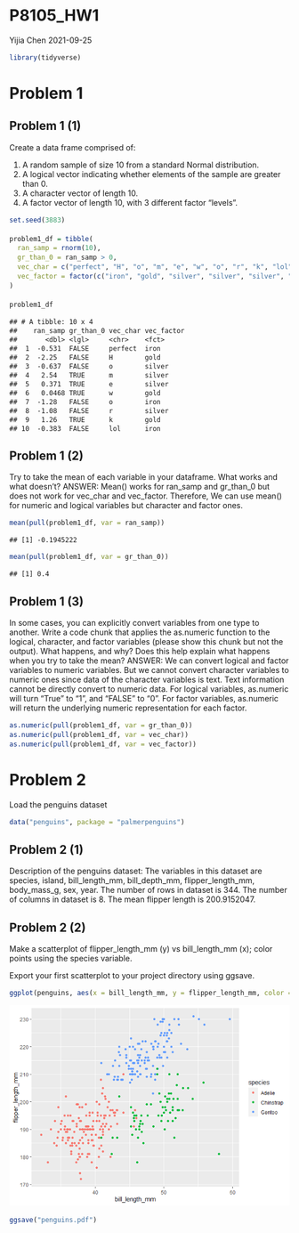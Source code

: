 P8105\_HW1
================
Yijia Chen
2021-09-25

``` r
library(tidyverse)
```

# Problem 1

## Problem 1 (1)

Create a data frame comprised of:

1.  A random sample of size 10 from a standard Normal distribution.
2.  A logical vector indicating whether elements of the sample are
    greater than 0.
3.  A character vector of length 10.
4.  A factor vector of length 10, with 3 different factor “levels”.

``` r
set.seed(3883)

problem1_df = tibble(
  ran_samp = rnorm(10),
  gr_than_0 = ran_samp > 0,
  vec_char = c("perfect", "H", "o", "m", "e", "w", "o", "r", "k", "lol"),
  vec_factor = factor(c("iron", "gold", "silver", "silver", "silver", "gold", "iron", "silver", "gold", "iron"))
)

problem1_df
```

    ## # A tibble: 10 x 4
    ##    ran_samp gr_than_0 vec_char vec_factor
    ##       <dbl> <lgl>     <chr>    <fct>     
    ##  1  -0.531  FALSE     perfect  iron      
    ##  2  -2.25   FALSE     H        gold      
    ##  3  -0.637  FALSE     o        silver    
    ##  4   2.54   TRUE      m        silver    
    ##  5   0.371  TRUE      e        silver    
    ##  6   0.0468 TRUE      w        gold      
    ##  7  -1.28   FALSE     o        iron      
    ##  8  -1.08   FALSE     r        silver    
    ##  9   1.26   TRUE      k        gold      
    ## 10  -0.383  FALSE     lol      iron

## Problem 1 (2)

Try to take the mean of each variable in your dataframe. What works and
what doesn’t? ANSWER: Mean() works for ran\_samp and gr\_than\_0 but
does not work for vec\_char and vec\_factor. Therefore, We can use
mean() for numeric and logical variables but character and factor ones.

``` r
mean(pull(problem1_df, var = ran_samp))
```

    ## [1] -0.1945222

``` r
mean(pull(problem1_df, var = gr_than_0))
```

    ## [1] 0.4

## Problem 1 (3)

In some cases, you can explicitly convert variables from one type to
another. Write a code chunk that applies the as.numeric function to the
logical, character, and factor variables (please show this chunk but not
the output). What happens, and why? Does this help explain what happens
when you try to take the mean? ANSWER: We can convert logical and factor
variables to numeric variables. But we cannot convert character
variables to numeric ones since data of the character variables is text.
Text information cannot be directly convert to numeric data. For logical
variables, as.numeric will turn “True” to “1”, and “FALSE” to “0”. For
factor variables, as.numeric will return the underlying numeric
representation for each factor.

``` r
as.numeric(pull(problem1_df, var = gr_than_0))
as.numeric(pull(problem1_df, var = vec_char))
as.numeric(pull(problem1_df, var = vec_factor))
```

# Problem 2

Load the penguins dataset

``` r
data("penguins", package = "palmerpenguins")
```

## Problem 2 (1)

Description of the penguins dataset: The variables in this dataset are
species, island, bill\_length\_mm, bill\_depth\_mm, flipper\_length\_mm,
body\_mass\_g, sex, year. The number of rows in dataset is 344. The
number of columns in dataset is 8. The mean flipper length is
200.9152047.

## Problem 2 (2)

Make a scatterplot of flipper\_length\_mm (y) vs bill\_length\_mm (x);
color points using the species variable.

Export your first scatterplot to your project directory using ggsave.

``` r
ggplot(penguins, aes(x = bill_length_mm, y = flipper_length_mm, color = species)) + geom_point()
```

![](p8105_hw1_files/figure-gfm/unnamed-chunk-6-1.png)<!-- -->

``` r
ggsave("penguins.pdf")
```
